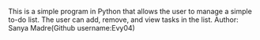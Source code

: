 This is a simple program in Python that allows the user to manage a simple to-do list. The user can add, remove, and view tasks in the list.
Author: Sanya Madre(Github username:Evy04)